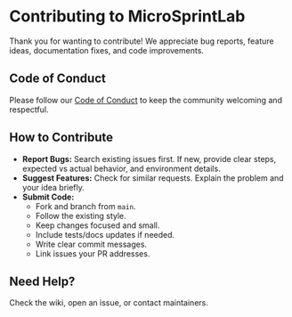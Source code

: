 # Contributing to MicroSprintLab

Thank you for wanting to contribute! We appreciate bug reports, feature ideas, documentation fixes, and code improvements.

## Code of Conduct

Please follow our [Code of Conduct](CODE_OF_CONDUCT.md) to keep the community welcoming and respectful.

## How to Contribute

- **Report Bugs:** Search existing issues first. If new, provide clear steps, expected vs actual behavior, and environment details.
- **Suggest Features:** Check for similar requests. Explain the problem and your idea briefly.
- **Submit Code:**  
  - Fork and branch from `main`.  
  - Follow the existing style.  
  - Keep changes focused and small.  
  - Include tests/docs updates if needed.  
  - Write clear commit messages.  
  - Link issues your PR addresses.  

## Need Help?

Check the wiki, open an issue, or contact maintainers.
